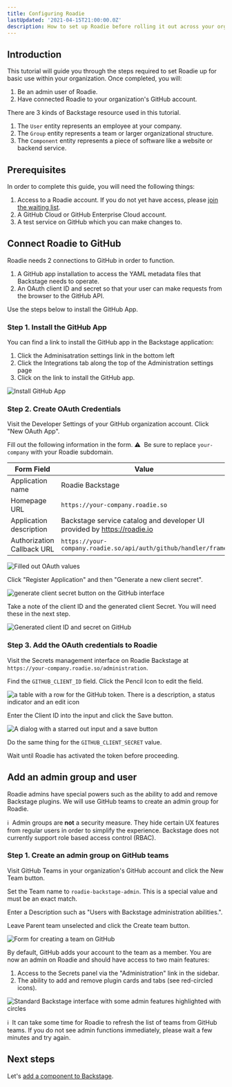 ```yaml
---
title: Configuring Roadie
lastUpdated: '2021-04-15T21:00:00.0Z'
description: How to set up Roadie before rolling it out across your organization.
---
```


## Introduction

This tutorial will guide you through the steps required to set Roadie up for basic use within your organization. Once completed, you will:

 1. Be an admin user of Roadie.
 2. Have connected Roadie to your organization's GitHub account.

There are 3 kinds of Backstage resource used in this tutorial.

1. The `User` entity represents an employee at your company.
2. The `Group` entity represents a team or larger organizational structure.
3. The `Component` entity represents a piece of software like a website or backend service.

## Prerequisites

In order to complete this guide, you will need the following things:

1. Access to a Roadie account. If you do not yet have access, please [join the waiting list](/evaluation-request).
2. A GitHub Cloud or GitHub Enterprise Cloud account.
3. A test service on GitHub which you can make changes to.

## Connect Roadie to GitHub

Roadie needs 2 connections to GitHub in order to function.

1.  A GitHub app installation to access the YAML metadata files that Backstage needs to operate.
2.  An OAuth client ID and secret so that your user can make requests from the browser to the GitHub API.

Use the steps below to install the GitHub App.

### Step 1. Install the GitHub App


You can find a link to install the GitHub app in the Backstage application:

1. Click the Adminisatration settings link in the bottom left
2. Click the Integrations tab along the top of the Administration settings page
3. Click on the link to install the GitHub app.

![Install GitHub App](./install-github-app.png)

### Step 2. Create OAuth Credentials

Visit the Developer Settings of your GitHub organization account. Click "New OAuth App".

Fill out the following information in the form. ⚠️ &nbsp;Be sure to replace `your-company` with your Roadie subdomain.

| Form Field                 | Value                                                                    |
| -------------------------- | ------------------------------------------------------------------------ |
| Application name           | Roadie Backstage                                                         |
| Homepage URL               | `https://your-company.roadie.so`                                         |
| Application description    | Backstage service catalog and developer UI provided by https://roadie.io |
| Authorization Callback URL | `https://your-company.roadie.so/api/auth/github/handler/frame`           |

![Filled out OAuth values](./filled-oauth-fields.png)

Click "Register Application" and then "Generate a new client secret".

![generate client secret button on the GitHub interface](./generate-client-secret.png)

Take a note of the client ID and the generated client Secret. You will need these in the next step.

![Generated client ID and secret on GitHub](./github-client-id-and-secret.png)

### Step 3. Add the OAuth credentials to Roadie

Visit the Secrets management interface on Roadie Backstage at `https://your-company.roadie.so/administration`.

Find the `GITHUB_CLIENT_ID` field. Click the Pencil Icon to edit the field.

![a table with a row for the GitHub token. There is a description, a status indicator and an edit icon](./github-client-id-field.png)

Enter the Client ID into the input and click the Save button.

![A dialog with a starred out input and a save button](./client-id-in-dialog.png)

Do the same thing for the `GITHUB_CLIENT_SECRET` value.

Wait until Roadie has activated the token before proceeding.

## Add an admin group and user

Roadie admins have special powers such as the ability to add and remove Backstage plugins. We will use GitHub teams to create an admin group for Roadie.

ℹ️  &nbsp;Admin groups are **not** a security measure. They hide certain UX features from regular users in order to simplify the experience. Backstage does not currently support role based access control (RBAC).

### Step 1. Create an admin group on GitHub teams

Visit GitHub Teams in your organization's GitHub account and click the New Team button.

Set the Team name to `roadie-backstage-admin`. This is a special value and must be an exact match.

Enter a Description such as "Users with Backstage administration abilities.".

Leave Parent team unselected and click the Create team button.

![Form for creating a team on GitHub](./github-create-team-form.png)

By default, GitHub adds your account to the team as a member. You are now an admin on Roadie and should have access to two main features:

1. Access to the Secrets panel via the "Administration" link in the sidebar.
2. The ability to add and remove plugin cards and tabs (see red-circled icons).

![Standard Backstage interface with some admin features highlighted with circles](./admin-features-edit-page.png)

ℹ️  &nbsp;It can take some time for Roadie to refresh the list of teams from GitHub teams. If you do not see admin functions immediately, please wait a few minutes and try again.

## Next steps

Let's [add a component to Backstage](/docs/getting-started/adding-components/).
